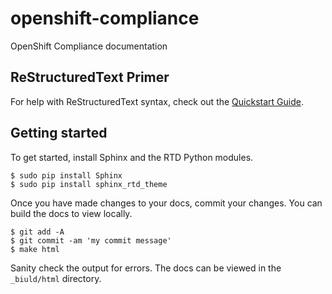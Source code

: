 # openshift-compliance
OpenShift Compliance documentation

## ReStructuredText Primer

For help with ReStructuredText syntax, check out the [Quickstart Guide](http://docutils.sourceforge.net/docs/user/rst/quickstart.html).

## Getting started

To get started, install Sphinx and the RTD Python modules.

```
$ sudo pip install Sphinx
$ sudo pip install sphinx_rtd_theme
```

Once you have made changes to your docs, commit your changes. You can build
the docs to view locally.

```
$ git add -A
$ git commit -am 'my commit message'
$ make html
```

Sanity check the output for errors. The docs can be viewed in the ```_biuld/html``` directory.
